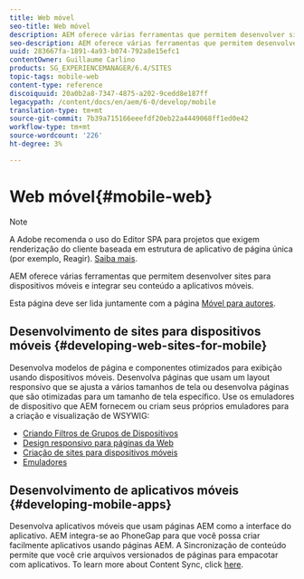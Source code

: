 ```yaml
---
title: Web móvel
seo-title: Web móvel
description: AEM oferece várias ferramentas que permitem desenvolver sites para dispositivos móveis e integrar seu conteúdo a aplicativos móveis
seo-description: AEM oferece várias ferramentas que permitem desenvolver sites para dispositivos móveis e integrar seu conteúdo a aplicativos móveis
uuid: 283667fa-1891-4a93-b074-792a8e15efc1
contentOwner: Guillaume Carlino
products: SG_EXPERIENCEMANAGER/6.4/SITES
topic-tags: mobile-web
content-type: reference
discoiquuid: 20a0b2a8-7347-4875-a202-9cedd8e187ff
legacypath: /content/docs/en/aem/6-0/develop/mobile
translation-type: tm+mt
source-git-commit: 7b39a715166eeefdf20eb22a4449068ff1ed0e42
workflow-type: tm+mt
source-wordcount: '226'
ht-degree: 3%

---
```



# Web móvel{#mobile-web}

>[!NOTE]
>
>A Adobe recomenda o uso do Editor SPA para projetos que exigem renderização do cliente baseada em estrutura de aplicativo de página única (por exemplo, Reagir). [Saiba mais](/help/sites-developing/spa-overview.md).

AEM oferece várias ferramentas que permitem desenvolver sites para dispositivos móveis e integrar seu conteúdo a aplicativos móveis.

Esta página deve ser lida juntamente com a página [Móvel para autores](/help/sites-authoring/mobile.md).

## Desenvolvimento de sites para dispositivos móveis {#developing-web-sites-for-mobile}

Desenvolva modelos de página e componentes otimizados para exibição usando dispositivos móveis. Desenvolva páginas que usam um layout responsivo que se ajusta a vários tamanhos de tela ou desenvolva páginas que são otimizadas para um tamanho de tela específico. Use os emuladores de dispositivo que AEM fornecem ou criam seus próprios emuladores para a criação e visualização de WSYWIG:

* [Criando Filtros de Grupos de Dispositivos](/help/sites-developing/groupfilters.md)
* [Design responsivo para páginas da Web](/help/sites-developing/responsive.md)
* [Criação de sites para dispositivos móveis](/help/sites-developing/mobile.md)
* [Emuladores](/help/sites-developing/emulators.md)

## Desenvolvimento de aplicativos móveis {#developing-mobile-apps}

Desenvolva aplicativos móveis que usam páginas AEM como a interface do aplicativo. AEM integra-se ao PhoneGap para que você possa criar facilmente aplicativos usando páginas AEM. A Sincronização de conteúdo permite que você crie arquivos versionados de páginas para empacotar com aplicativos. To learn more about Content Sync, click [here](/help/mobile/phonegap-contentsync.md).
